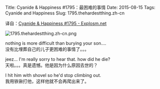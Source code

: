 Title: Cyanide & Happiness #1795：最困难的事情
Date: 2015-08-15
Tags: Cyanide and Happiness
Slug: 1795.thehardestthing.zh-cn

译自：[Cyanide & Happiness #1795 - Explosm.net](http://explosm.net/comics/1795/)


![1795.thehardestthing.zh-cn.png](/static/images/comics/1795.thehardestthing.zh-cn.png)



nothing is more
difficult than burying
your son....                
没有比埋葬自己的儿子更困难的事情了。。。



jeez... I'm really
sorry to hear that.
how did he die?         
天啦。。。真是遗憾。他是因为什么原因去世的？


I hit him with
shovel so he'd
stop climbing out.          
我用铁锹打他，这样他就不会再爬出来了。